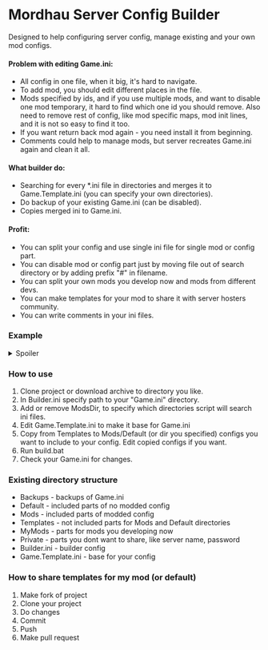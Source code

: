 # Mordhau Server Config Builder

Designed to help configuring server config, manage existing and your own mod configs.

#### Problem with editing Game.ini:
* All config in one file, when it big, it's hard to navigate.
* To add mod, you should edit different places in the file.
* Mods specified by ids, and if you use multiple mods, and want to disable one mod temporary, it hard to find which one id you should remove. Also need to remove rest of config, like mod specific maps, mod init lines, and it is not so easy to find it too.
* If you want return back mod again - you need install it from beginning.
* Comments could help to manage mods, but server recreates Game.ini again and clean it all.

#### What builder do:
* Searching for every *.ini file in directories and merges it to Game.Template.ini (you can specify your own directories).
* Do backup of your existing Game.ini (can be disabled).
* Copies merged ini to Game.ini.

#### Profit:
* You can split your config and use single ini file for single mod or config part.
* You can disable mod or config part just by moving file out of search directory or by adding prefix "#" in filename.
* You can split your own mods you develop now and mods from different devs.
* You can make templates for your mod to share it with server hosters community.
* You can write comments in your ini files.

### Example

<details>
<summary>Spoiler</summary>

#### Game.Template.ini
```ini
[/Script/Mordhau.MordhauGameMode]
bIsThirdPersonCameraDisabled=False
ConstrainAspectRatio=0.000000

[/Script/Mordhau.MordhauGameSession]
MaxSlots=8
BannedPlayers=()
MutedPlayers=()

[/Script/Engine.GameSession]
MaxPlayers=8
```

#### Default/HordeMaps.ini

```ini
[/Script/Mordhau.MordhauGameMode]
MapRotation=HRD_Crossroads
MapRotation=HRD_Castello
MapRotation=HRD_Camp
MapRotation=HRD_Grad
MapRotation=HRD_Taiga
MapRotation=HRD_MountainPeak
MapRotation=HRD_Feitoria
MapRotation=HRD_Noria
MapRotation=HRD_Dungeon
```

#### Default/HordeMaps.ini
```ini
[/Script/Mordhau.MordhauGameMode]
SpawnServerActorsOnMapLoad=/ServerSideCmds/BP_ServerSideCMDs.BP_ServerSideCMDs_C

[/Script/Mordhau.MordhauGameSession]
Mods=1700790
```

#### Default/HordeMaps.ini
```ini
[/Script/Mordhau.MordhauGameSession]
Mods=2713507

[/Script/Mordhau.MordhauGameMode]
SpawnServerActorsOnMapLoad=/YodaSeller/YodaSellerInit.YodaSellerInit_C
```

#### Game.ini output
```ini
[/Script/Mordhau.MordhauGameMode]
bIsThirdPersonCameraDisabled=False
ConstrainAspectRatio=0.000000
MapRotation=HRD_Crossroads
MapRotation=HRD_Castello
MapRotation=HRD_Camp
MapRotation=HRD_Grad
MapRotation=HRD_Taiga
MapRotation=HRD_MountainPeak
MapRotation=HRD_Feitoria
MapRotation=HRD_Noria
MapRotation=HRD_Dungeon
SpawnServerActorsOnMapLoad=/ServerSideCmds/BP_ServerSideCMDs.BP_ServerSideCMDs_C
SpawnServerActorsOnMapLoad=/YodaSeller/YodaSellerInit.YodaSellerInit_C

[/Script/Mordhau.MordhauGameSession]
MaxSlots=8
BannedPlayers=()
MutedPlayers=()
Mods=1700790
Mods=2713507

[/Script/Engine.GameSession]
MaxPlayers=8
```

</details>

### How to use
1. Clone project or download archive to directory you like.
1. In Builder.ini specify path to your "Game.ini" directory.
1. Add or remove ModsDir, to specify which directories script will search ini files.
1. Edit Game.Template.ini to make it base for Game.ini
1. Copy from Templates to Mods/Default (or dir you specified) configs you want to include to your config. Edit copied configs if you want.
1. Run build.bat
1. Check your Game.ini for changes.

### Existing directory structure
* Backups - backups of Game.ini
* Default - included parts of no modded config
* Mods - included parts of modded config
* Templates - not included parts for Mods and Default directories
* MyMods - parts for mods you developing now
* Private - parts you dont want to share, like server name, password
* Builder.ini - builder config
* Game.Template.ini - base for your config

### How to share templates for my mod (or default)
1. Make fork of project
1. Clone your project
1. Do changes
1. Commit
1. Push
1. Make pull request